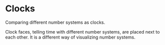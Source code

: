 Clocks
======

Comparing different number systems as clocks.

Clock faces, telling time with different number systems, are placed next to each other. It is a different way of visualizing number systems.
